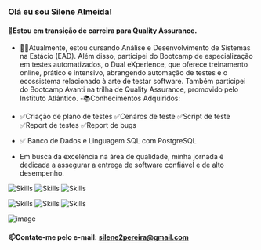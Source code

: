 ### Olá eu sou Silene Almeida!

#### 🦅Estou em transição de carreira para Quality Assurance.

- 👩‍💻Atualmente, estou cursando Análise e Desenvolvimento de Sistemas na Estácio (EAD). Além disso, participei do Bootcamp de especialização em testes automatizados, o Dual eXperience, que oferece treinamento online, prático e intensivo, abrangendo automação de testes e o ecossistema relacionado à arte de testar software. Também participei do Bootcamp Avanti na trilha de Quality Assurance, promovido pelo Instituto Atlântico.
-📚Conhecimentos Adquiridos: 

- ✅Criação de plano de testes  ✅Cenáros de teste  ✅Script de teste  ✅Report de testes  ✅Report de bugs 

- ✅ Banco de Dados e Linguagem SQL com PostgreSQL 

- Em busca da excelência na área de qualidade, minha jornada é dedicada a assegurar a entrega de software confiável e de alto desempenho.


![Skills](https://img.shields.io/badge/JavaScript-F7DF1E?style=for-the-badge&logo=javascript&logoColor=black) 
![Skills](https://img.shields.io/badge/Ruby-CC342D?style=for-the-badge&logo=ruby&logoColor=white)
![Skills](https://img.shields.io/badge/Python-3776AB?style=for-the-badge&logo=python&logoColor=white)

![Skills](https://img.shields.io/badge/HTML-239120?style=for-the-badge&logo=html5&logoColor=white)
![Skills](https://img.shields.io/badge/CSS-239120?&style=for-the-badge&logo=css3&logoColor=white)
![Skills](https://img.shields.io/badge/Node.js-43853D?style=for-the-badge&logo=node.js&logoColor=white)

![image](https://github.com/silene-p-almeida/silene-p-almeida/assets/147871137/1ea9aeb7-e4e4-4129-8d47-a820165609d2)


#### 📫Contate-me pelo e-mail: silene2pereira@gmail.com 
